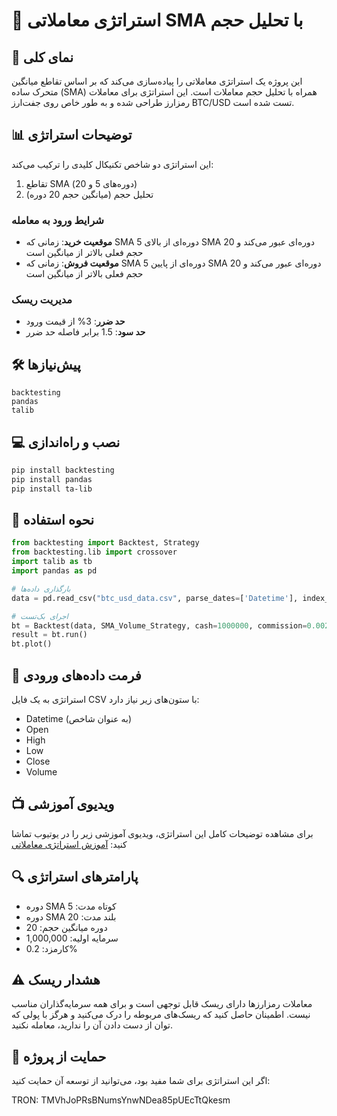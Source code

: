 # 🚀 استراتژی معاملاتی SMA با تحلیل حجم 

## 📌 نمای کلی
این پروژه یک استراتژی معاملاتی را پیاده‌سازی می‌کند که بر اساس تقاطع میانگین متحرک ساده (SMA) همراه با تحلیل حجم معاملات است. این استراتژی برای معاملات رمزارز طراحی شده و به طور خاص روی جفت‌ارز BTC/USD تست شده است.

## 📊 توضیحات استراتژی
این استراتژی دو شاخص تکنیکال کلیدی را ترکیب می‌کند:
1. تقاطع SMA (دوره‌های 5 و 20)
2. تحلیل حجم (میانگین حجم 20 دوره)

### شرایط ورود به معامله
- **موقعیت خرید**: زمانی که SMA 5 دوره‌ای از بالای SMA 20 دوره‌ای عبور می‌کند و حجم فعلی بالاتر از میانگین است
- **موقعیت فروش**: زمانی که SMA 5 دوره‌ای از پایین SMA 20 دوره‌ای عبور می‌کند و حجم فعلی بالاتر از میانگین است

### مدیریت ریسک
- **حد ضرر**: 3% از قیمت ورود
- **حد سود**: 1.5 برابر فاصله حد ضرر

## 🛠 پیش‌نیازها
```
backtesting
pandas
talib
```

## 💻 نصب و راه‌اندازی
```bash
pip install backtesting
pip install pandas
pip install ta-lib
```

## 🔧 نحوه استفاده
```python
from backtesting import Backtest, Strategy
from backtesting.lib import crossover
import talib as tb
import pandas as pd

# بارگذاری داده‌ها
data = pd.read_csv("btc_usd_data.csv", parse_dates=['Datetime'], index_col='Datetime')

# اجرای بک‌تست
bt = Backtest(data, SMA_Volume_Strategy, cash=1000000, commission=0.002)
result = bt.run()
bt.plot()
```

## 📝 فرمت داده‌های ورودی
استراتژی به یک فایل CSV با ستون‌های زیر نیاز دارد:
- Datetime (به عنوان شاخص)
- Open
- High
- Low
- Close
- Volume

## 📺 ویدیوی آموزشی
برای مشاهده توضیحات کامل این استراتژی، ویدیوی آموزشی زیر را در یوتیوب تماشا کنید:
[آموزش استراتژی معاملاتی]([https://youtube.com/your_video_link](https://youtu.be/6E5yoQYo-6w))

## 🔍 پارامترهای استراتژی
- دوره SMA کوتاه مدت: 5
- دوره SMA بلند مدت: 20
- دوره میانگین حجم: 20
- سرمایه اولیه: 1,000,000
- کارمزد: 0.2%

## ⚠️ هشدار ریسک
معاملات رمزارزها دارای ریسک قابل توجهی است و برای همه سرمایه‌گذاران مناسب نیست. اطمینان حاصل کنید که ریسک‌های مربوطه را درک می‌کنید و هرگز با پولی که توان از دست دادن آن را ندارید، معامله نکنید.

## 💎 حمایت از پروژه

اگر این استراتژی برای شما مفید بود، می‌توانید از توسعه آن حمایت کنید:

TRON: TMVhJoPRsBNumsYnwNDea85pUEcTtQkesm
